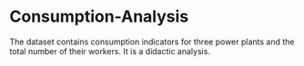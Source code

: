 # Consumption-Analysis
The dataset contains consumption indicators for three power plants and the total number of their workers. It is a didactic analysis.
